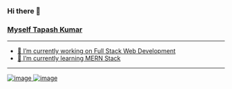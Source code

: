 ### Hi there 👋

### <a href="https://tapashkumar99.github.io/Portfolio/" />Myself Tapash Kumar
--------------------------------------

- 🔭 I’m currently working on Full Stack Web Development
- 🌱 I’m currently learning MERN Stack
- ---------------------------------------------
<a href="https://www.linkedin.com/in/tapash-kumar-mahato-875148238/">![image](https://user-images.githubusercontent.com/104021558/205087519-a0348d6e-f14d-4574-b2c9-ff81da179472.png)
</a>
<a href="https://www.instagram.com/tapaskumar929/">![image](https://user-images.githubusercontent.com/104021558/205088444-c7dbe3d6-ff5f-4e69-beee-32851a83f4cf.png)
</a>



<!--
**Tapashkumar99/Tapashkumar99** is a ✨ _special_ ✨ repository because its `README.md` (this file) appears on your GitHub profile.

Here are some ideas to get you started:

- 🔭 I’m currently working on Full Stack Web Development
- 🌱 I’m currently learning React and Node
- 👯 I’m looking to collaborate on ...
- 🤔 I’m looking for help with ...
- 💬 Ask me about ...
- 📫 How to reach me: 
- 😄 Pronouns: ...
- ⚡ Fun fact: ...
-->
